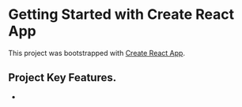 # Getting Started with Create React App

This project was bootstrapped with [Create React App](https://github.com/facebook/create-react-app).

## Project Key Features.

- 


